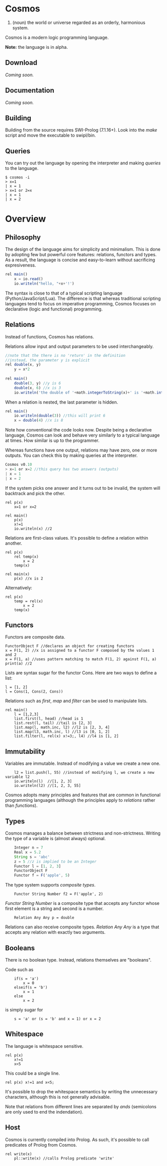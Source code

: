
Cosmos
====

1. (noun) the world or universe regarded as an orderly, harmonious system.

Cosmos is a modern logic programming language.

**Note:** the language is in alpha.

Download
---

_Coming soon._

Documentation
---

_Coming soon._

Building
---

Building from the source requires SWI-Prolog (7.1.16+). Look into the _make_ script and move the executable to swipl/bin.

Queries
----

You can try out the language by opening the interpreter and making _queries_ to the language.

```
$ cosmos -i
> x=1
| x = 1
> x=1 or 2=x
| x = 1
| x = 2
```

Overview
====

Philosophy
----

The design of the language aims for simplicity and minimalism. This is done by adopting few but powerful core features: relations, functors and types. As a result, the language is concise and easy-to-learn without sacrificing expresiveness.

```javascript
rel main()
    x = io.read()
    io.writeln("hello, "+x+'!')
```

The syntax is close to that of a typical scripting language (Python/JavaScript/Lua). The difference is that whereas traditional scripting languages tend to focus on imperative programming, Cosmos focuses on declarative (logic and functional) programming.

Relations
----

Instead of functions, Cosmos has relations.

Relations allow input and output parameters to be used interchangeably.

```javascript
//note that the there is no 'return' in the definition
//instead, the parameter y is explicit
rel double(x, y)
    y = x*2
    
rel main()
    double(3, y) //y is 6
    double(x, 6) //x is 3
    io.writeln('the double of '+math.integerToString(x)+' is '+math.integerToString(y)) //the double of 3 is 6
```

When a relation is nested, the last parameter is hidden.

```javascript
rel main()
    io.writeln(double(3)) //this will print 6
    x = double(4) //x is 8
```

Note how conventional the code looks now. Despite being a declarative language, Cosmos can look and behave very similarly to a typical language at times. How similar is up to the programmer.

Whereas functions have one output, relations may have zero, one or more outputs. You can check this by making queries at the interpreter.

```javascript
Cosmos v0.10
> x=1 or x=2 //this query has two answers (outputs)
| x = 1
| x = 2
```

If the system picks one answer and it turns out to be invalid, the system will backtrack and pick the other.

```
rel p(x)
    x=1 or x=2
    
rel main()
	p(x)
	x!=1
	io.writeln(x) //2
```
Relations are first-class values. It's possible to define a relation within another.
```
rel p(x)
    rel temp(x)
        x = 2
    temp(x)
    
rel main(x)
    p(x) //x is 2
```
Alternatively:
```
rel p(x)
    temp = rel(x)
        x = 2
    temp(x)
```

Functors
----

Functors are composite data.
```
FunctorObject F //declares an object for creating functors
x = F(1, 2) //x is assigned to a functor F composed by the values 1 and 2
x = F(1, a) //uses pattern matching to match F(1, 2) against F(1, a)
print(a) //2
```

Lists are syntax sugar for the functor Cons. Here are two ways to define a list:

```
l = [1, 2]
l = Cons(1, Cons(2, Cons))
```

Relations such as _first_, _map_ and _filter_ can be used to manipulate lists.

```
rel main()
    l = [1,2,3]
    list.first(l, head) //head is 1
    list.rest(l, tail) //tail is [2, 3]
    list.map(l, math.inc, l2) //l2 is [2, 3, 4]
    list.map(l3, math.inc, l) //l3 is [0, 1, 2]
    list.filter(l, rel(x) x!=3;, l4) //l4 is [1, 2]
```

Immutability
----

Variables are immutable. Instead of modifying a value we create a new one.

```
    l2 = list.push(l, 55) //instead of modifying l, we create a new variable l2
    io.writeln(l)  //[1, 2, 3]
    io.writeln(l2) //[1, 2, 3, 55]
```

Cosmos adopts many principles and features that are common in functional programming languages (although the principles apply to *relations* rather than *functions*).

Types
----

Cosmos manages a balance between strictness and non-strictness. Writing the type of a variable is (almost always) optional.

```javascript
    Integer n = 7
    Real x = 5.2
    String s = 'abc'
    z = 5 //z is implied to be an Integer
    Functor l = [1, 2, 3]
    FunctorObject F
    Functor f = F('apple', 5)
```

The type system supports *composite types*.
```
    Functor String Number f2 = F('apple', 2)
```
*Functor String Number* is a composite type that accepts any functor whose first element is a string and second is a number.
```
    Relation Any Any p = double
```
Relations can also receive composite types. *Relation Any Any* is a type that accepts any relation with exactly two arguments.

Booleans
----

There is no boolean type. Instead, relations themselves are "booleans".

Code such as

```
    if(s = 'a')
        x = 0
    elseif(s = 'b')
        x = 1
    else
        x = 2
```

is simply sugar for

```
    s = 'a' or (s = 'b' and x = 1) or x = 2
```

Whitespace
----

The language is whitespace sensitive.
```
rel p(x)
    x!=1
    x<5
```
This could be a single line.
```
rel p(x) x!=1 and x<5;
```
It's possible to drop the whitespace semantics by writing the unnecessary characters, although this is not generally advisable.

Note that relations from different lines are separated by _ands_ (semicolons are only used to end the indendation).

Host
----

Cosmos is currently compiled into Prolog. As such, it's possible to call predicates of Prolog from Cosmos.

```
rel write(x)
    pl::write(x) //calls Prolog predicate 'write'
```